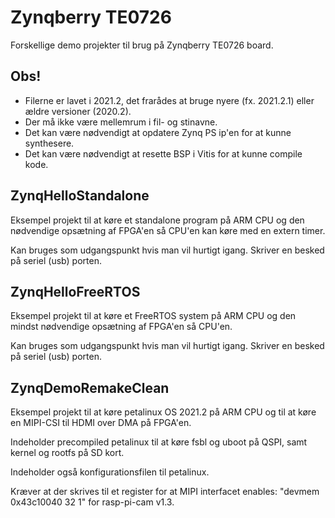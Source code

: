 # Zynqberry TE0726
Forskellige demo projekter til brug på Zynqberry TE0726 board.

## Obs!
- Filerne er lavet i 2021.2, det frarådes at bruge nyere (fx. 2021.2.1) eller ældre versioner (2020.2).
- Der må ikke være mellemrum i fil- og stinavne.
- Det kan være nødvendigt at opdatere Zynq PS ip'en for at kunne synthesere.
- Det kan være nødvendigt at resette BSP i Vitis for at kunne compile kode.

## ZynqHelloStandalone
Eksempel projekt til at køre et standalone program på ARM CPU og den nødvendige opsætning af FPGA'en så CPU'en kan køre med en extern timer.

Kan bruges som udgangspunkt hvis man vil hurtigt igang.
Skriver en besked på seriel (usb) porten.

## ZynqHelloFreeRTOS
Eksempel projekt til at køre et FreeRTOS system på ARM CPU og den mindst nødvendige opsætning af FPGA'en så CPU'en.

Kan bruges som udgangspunkt hvis man vil hurtigt igang.
Skriver en besked på seriel (usb) porten.

## ZynqDemoRemakeClean
Eksempel projekt til at køre petalinux OS 2021.2 på ARM CPU og til at køre en MIPI-CSI til HDMI over DMA på FPGA'en.

Indeholder precompiled petalinux til at køre fsbl og uboot på QSPI, samt kernel og rootfs på SD kort.

Indeholder også konfigurationsfilen til petalinux.

Kræver at der skrives til et register for at MIPI interfacet enables: "devmem 0x43c10040 32 1" for rasp-pi-cam v1.3.
